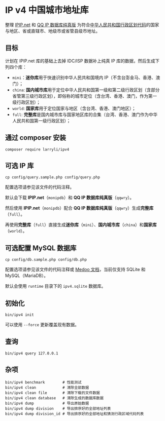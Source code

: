 # IP v4 中国城市地址库

整理 [IPIP.net](https://www.ipip.net) 和 [QQ IP 数据库纯真版](http://www.cz88.net/down/76250/) 为符合[中华人民共和国行政区划代码](http://www.stats.gov.cn/tjsj/tjbz/xzqhdm/)的国家与地区、省或直辖市、地级市或省管县级市地址。

## 目标

计划在 IPIP.net 库的基础上去掉 IDC/ISP 数据补上纯真 IP 库的数据，然后生成下列四个库：

* ```mini```：**迷你库**用于快速识别中华人民共和国境内 IP（不含台澎金马、香港、澳门）；
* ```china```: **国内城市库**用于定位中华人民共和国第一级和第二级行政区划（含部分省管第三级行政区划），即俗称的城市定位（含台湾、香港、澳门，作为第一级行政区划）；
* ```world```: **国家库**用于定位国家与地区（含台湾、香港、澳门地区）；
* ```full```: **完整库**是国内城市库与国家地区库的合集（台湾、香港、澳门作为中华人民共和国第一级行政区划）；

## 通过 composer 安装

```shell
composer require larryli/ipv4
```

## 可选 IP 库

```shell
cp config/query.sample.php config/query.php
```

配置选项请参见该文件的代码注释。

默认会下载 **IPIP.net**（```monipdb```）和 **QQ IP 数据库纯真版**（```qqwry```）。

然后使用 **IPIP.net**（```monipdb```）配合 **QQ IP 数据库纯真版**（```qqwry```）生成**完整库**（```full```）。

再使用**完整库**（```full```）直接生成**迷你库**（```mini```）、**国内城市库**（```china```）和**国家库**（```world```）。

## 可选配置 MySQL 数据库

```shell
cp config/db.sample.php config/db.php
```

配置选项请参见该文件的代码注释或 [Medoo 文档](http://medoo.in/api/new)，当前仅支持 SQLite 和 MySQL（MariaDB）。

默认会使用 ```runtime``` 目录下的 ```ipv4.sqlite``` 数据库。

## 初始化

```shell
bin/ipv4 init
```

可以使用 ```--force``` 更新覆盖现有数据。

## 查询

```shell
bin/ipv4 query 127.0.0.1
```

## 杂项

```shell
bin/ipv4 benchmark        # 性能测试
bin/ipv4 clean            # 清除全部数据
bin/ipv4 clean file       # 清除下载的文件数据
bin/ipv4 clean database   # 清除生成的数据库数据
bin/ipv4 dump             # 导出原始数据
bin/ipv4 dump division    # 导出排序好的全部地址列表
bin/ipv4 dump division_id # 导出排序好的全部地址和猜测行政区域代码列表
```
